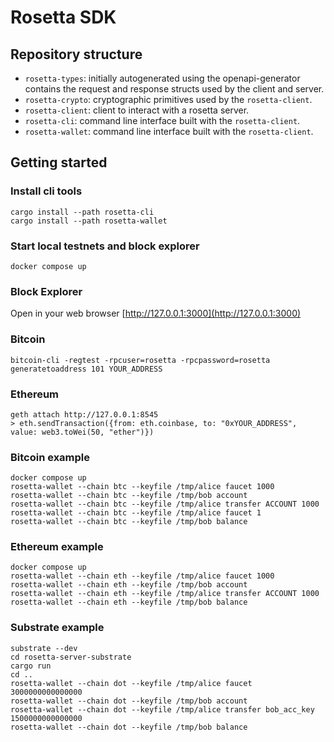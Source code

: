 # Rosetta SDK

## Repository structure

- `rosetta-types`: initially autogenerated using the openapi-generator contains the request and
response structs used by the client and server.
- `rosetta-crypto`: cryptographic primitives used by the `rosetta-client`.
- `rosetta-client`: client to interact with a rosetta server.
- `rosetta-cli`: command line interface built with the `rosetta-client`.
- `rosetta-wallet`: command line interface built with the `rosetta-client`.

## Getting started

### Install cli tools
```
cargo install --path rosetta-cli
cargo install --path rosetta-wallet
```

### Start local testnets and block explorer
```
docker compose up
```

### Block Explorer
Open in your web browser [http://127.0.0.1:3000](http://127.0.0.1:3000)

### Bitcoin
```
bitcoin-cli -regtest -rpcuser=rosetta -rpcpassword=rosetta generatetoaddress 101 YOUR_ADDRESS
```

### Ethereum
```
geth attach http://127.0.0.1:8545
> eth.sendTransaction({from: eth.coinbase, to: "0xYOUR_ADDRESS", value: web3.toWei(50, "ether")})
```

### Bitcoin example
```
docker compose up
rosetta-wallet --chain btc --keyfile /tmp/alice faucet 1000
rosetta-wallet --chain btc --keyfile /tmp/bob account
rosetta-wallet --chain btc --keyfile /tmp/alice transfer ACCOUNT 1000
rosetta-wallet --chain btc --keyfile /tmp/alice faucet 1
rosetta-wallet --chain btc --keyfile /tmp/bob balance
```

### Ethereum example
```
docker compose up
rosetta-wallet --chain eth --keyfile /tmp/alice faucet 1000
rosetta-wallet --chain eth --keyfile /tmp/bob account
rosetta-wallet --chain eth --keyfile /tmp/alice transfer ACCOUNT 1000
rosetta-wallet --chain eth --keyfile /tmp/bob balance
```

### Substrate example
```
substrate --dev
cd rosetta-server-substrate 
cargo run 
cd ..
rosetta-wallet --chain dot --keyfile /tmp/alice faucet 3000000000000000
rosetta-wallet --chain dot --keyfile /tmp/bob account
rosetta-wallet --chain dot --keyfile /tmp/alice transfer bob_acc_key 1500000000000000
rosetta-wallet --chain dot --keyfile /tmp/bob balance
```